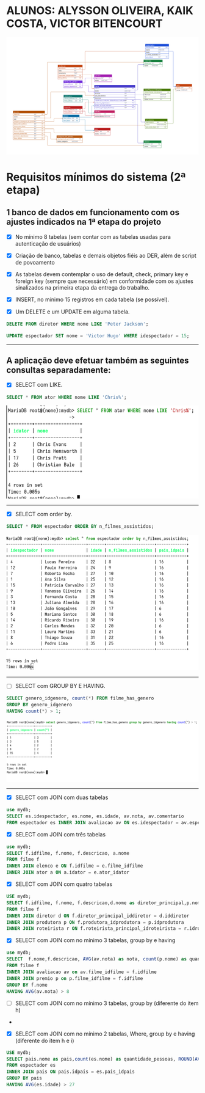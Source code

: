 # ALUNOS: ALYSSON OLIVEIRA, KAIK COSTA, VICTOR BITENCOURT

![](bdSQL.svg)

# Requisitos mínimos do sistema (2ª etapa) 

## 1 banco de dados em funcionamento com os ajustes indicados na 1ª etapa do projeto 

- [X] No mínimo 8 tabelas (sem contar com as tabelas usadas para autenticação de usuários) 

- [X] Criação de banco, tabelas e demais objetos fiéis ao DER, além de script de povoamento 
    
- [X] As tabelas devem contemplar o uso de default, check, primary key e foreign key (sempre que necessário) em conformidade com os ajustes sinalizados na primeira etapa da entrega do trabalho. 

- [X] INSERT, no mínimo 15 registros em cada tabela (se possível). 

- [X] Um DELETE e um UPDATE em alguma tabela. 

```sql
DELETE FROM diretor WHERE nome LIKE 'Peter Jackson';
```

```sql
UPDATE espectador SET nome = 'Victor Hugo' WHERE idespectador = 15;
```

---

## A aplicação deve efetuar também as seguintes consultas separadamente:  

- [X] SELECT com LIKE. 

```sql
SELECT * FROM ator WHERE nome LIKE 'Chris%';
```

![](img/selectlike.png)

---

- [X] SELECT com order by. 

```sql
SELECT * FROM espectador ORDER BY n_filmes_assistidos;
```

![](img/selectorder.png)

---

- [ ] SELECT com GROUP BY E HAVING. 

```sql
SELECT genero_idgenero, count(*) FROM filme_has_genero 
GROUP BY genero_idgenero 
HAVING count(*) > 1;
```

![](img/selectgroupbyhaving.png)

---

- [X] SELECT com JOIN com duas tabelas 
```sql
use mydb;
SELECT es.idespectador, es.nome, es.idade, av.nota, av.comentario
FROM espectador es INNER JOIN avaliacao av ON es.idespectador = av.espectador_idespectador
```
- [X] SELECT com JOIN com três tabelas 
```sql
use mydb;
SELECT f.idfilme, f.nome, f.descricao, a.nome
FROM filme f
INNER JOIN elenco e ON f.idfilme = e.filme_idfilme
INNER JOIN ator a ON a.idator = e.ator_idator
```

- [X] SELECT com JOIN com quatro tabelas 
```sql
USE mydb;
SELECT f.idfilme, f.nome, f.descricao,d.nome as diretor_principal,p.nome as produtora,r.nome as roteirista_principal
FROM filme f
INNER JOIN diretor d ON f.diretor_principal_iddiretor = d.iddiretor
INNER JOIN produtora p ON f.produtora_idprodutora = p.idprodutora
INNER JOIN roteirista r ON f.roteirista_principal_idroteirista = r.idroteirista
```

- [X] SELECT com JOIN com no mínimo 3 tabelas, group by e having 
```sql
use mydb;
SELECT  f.nome,f.descricao, AVG(av.nota) as nota, count(p.nome) as quantidade_premios
FROM filme f
INNER JOIN avaliacao av on av.filme_idfilme = f.idfilme
INNER JOIN premio p on p.filme_idfilme = f.idfilme
GROUP BY f.nome
HAVING AVG(av.nota) > 8
```

- [ ] SELECT com JOIN com no mínimo 3 tabelas, group by (diferente do item h) 

-

- [X] SELECT com JOIN com no mínimo 2 tabelas, Where, group by e having (diferente do item h e i) 
```sql
USE mydb;
SELECT pais.nome as pais,count(es.nome) as quantidade_pessoas, ROUND(AVG(es.idade),2) as media_idade
FROM espectador es
INNER JOIN pais ON pais.idpais = es.pais_idpais
GROUP BY pais
HAVING AVG(es.idade) > 27

```